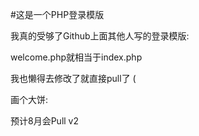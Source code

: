 #这是一个PHP登录模版

我真的受够了Github上面其他人写的登录模版:

welcome.php就相当于index.php

我也懒得去修改了就直接pull了 (




画个大饼:

预计8月会Pull v2
